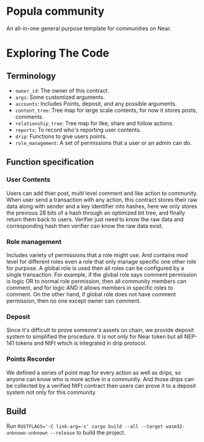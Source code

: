Popula community
==================

An all-in-one general purpose template for communities on Near.

Exploring The Code
==================

## Terminology

* `owner_id`: The owner of this contract.
* `args`: Some customized arguments.
* `accounts`: Includes Points, deposit, and any possible arguments.
* `content_tree`: Tree map for large scale contents, for now it stores posts, comments.  
* `relationship_tree`: Tree map for like, share and follow actions.
* `reports`: To record who's reporting user contents.
* `drip`: Functions to give users points.
* `role_management`: A set of permissions that a user or an admin can do.

## Function specification

### User Contents
Users can add thier post, multi level comment and like action to community. When user send a transaction with any action, this contract stores their raw data along with sender and a key identifier into hashes, here we only stores the previous 28 bits of a hash through an optimized bit tree, and finally return them back to users. Verifier just need to know the raw data and corresponding hash then verifier can know the raw data exist.

### Role management
Includes variety of permissions that a role might use. And contains mod level for different roles even a role that only manage specific one other role for purpose. A global role is used then all roles can be configured by a single transaction. For example, if the global role says comment permission is logic OR to normal role permission, then all community members can comment, and for logic AND it allows members in specific roles to comment. On the other hand, if global role does not have comment permission, then no one except owner can comment.

### Deposit
Since it's difficult to prove someone's assets on chain, we provide deposit system to simplified the procedure. It is not only for Near token but all NEP-141 tokens and NtFt which is integrated in drip protocol.

### Points Recorder
We defined a series of point map for every action as well as drips, so anyone can know who is more active in a community. And those drips can be collected by a verified NtFt contract then users can prove it to a deposit system not only for this community. 

## Build

Run `RUSTFLAGS='-C link-arg=-s' cargo build --all --target wasm32-unknown-unknown --release` to build the project.
